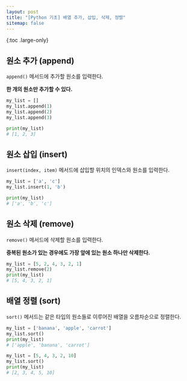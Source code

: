 ```yaml
---
layout: post
title: "[Python 기초] 배열 추가, 삽입, 삭제, 정렬"
sitemap: false
---
```


{:toc .large-only}

## 원소 추가 (append)

`append()` 메서드에 추가할 원소를 입력한다.

**한 개의 원소만 추가할 수 있다.**

```python
my_list = []
my_list.append(1)
my_list.append(2)
my_list.append(3)

print(my_list)
# [1, 2, 3]
```

## 원소 삽입 (insert)

`insert(index, item)` 메서드에 삽입할 위치의 인덱스와 원소를 입력한다.

```python
my_list = ['a', 'c']
my_list.insert(1, 'b')

print(my_list)
# ['a', 'b', 'c']
```

## 원소 삭제 (remove)

`remove()` 메서드에 삭제할 원소를 입력한다.

**중복된 원소가 있는 경우에도 가장 앞에 있는 원소 하나만 삭제한다.**

```python
my_list = [5, 2, 4, 3, 2, 1]
my_list.remove(2)
print(my_list)
# [5, 4, 3, 2, 1]
```

## 배열 정렬 (sort)

`sort()` 메서드는 같은 타입의 원소들로 이루어진 배열을 오름차순으로 정렬한다.

```python
my_list = ['banana', 'apple', 'carrot']
my_list.sort()
print(my_list)
# ['apple', 'banana', 'carrot']

my_list = [5, 4, 3, 2, 10]
my_list.sort()
print(my_list)
# [2, 3, 4, 5, 10]
```

